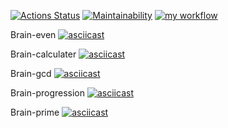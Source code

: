 [![Actions Status](https://github.com/EvillFuryCat/python-project-lvl1/workflows/hexlet-check/badge.svg)](https://github.com/EvillFuryCat/python-project-lvl1/actions) [![Maintainability](https://api.codeclimate.com/v1/badges/aeea9e0c51599cbb2e9c/maintainability)](https://codeclimate.com/github/EvillFuryCat/python-project-lvl1/maintainability) [![my workflow](https://github.com/EvillFuryCat/python-project-lvl1/actions/workflows/brain_games_workflow.yml/badge.svg)](https://github.com/EvillFuryCat/python-project-lvl1/actions/workflows/brain_games_workflow.yml)

Brain-even 
[![asciicast](https://asciinema.org/a/MXKO3EdXjqxSrafUDGlVT6A7g.svg)](https://asciinema.org/a/MXKO3EdXjqxSrafUDGlVT6A7g)

Brain-calculater
[![asciicast](https://asciinema.org/a/498361.svg)](https://asciinema.org/a/498361)

Brain-gcd
[![asciicast](https://asciinema.org/a/498532.svg)](https://asciinema.org/a/498532)

Brain-progression
[![asciicast](https://asciinema.org/a/498639.svg)](https://asciinema.org/a/498639)

Brain-prime
[![asciicast](https://asciinema.org/a/498910.svg)](https://asciinema.org/a/498910)